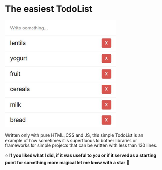 # The easiest TodoList

<img src="https://github.com/JaxonRailey/easiest-todolist/blob/main/todolist.jpg?raw=true" width="360" alt="The easiest TodoList" />

Written only with pure HTML, CSS and JS, this simple TodoList is an example of how sometimes it is superfluous to bother libraries or frameworks for simple projects that can be written with less than 130 lines.

:star: **If you liked what I did, if it was useful to you or if it served as a starting point for something more magical let me know with a star** :green_heart:
